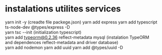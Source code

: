 # instalations utilites services
yarn init -y (creadte file packege.json)
yarn add express
yarn add typescript ts-node-dev @types/express -D   
yarn tsc --init (initialization typescript)      
yarn add typeorm@0.2.36 reflect-metadata mysql (instalation TypeORM and dependences reflect-metadata and driver database)   
yarn add nodemon
yarn add uuid
yarn add @types/uuid -D